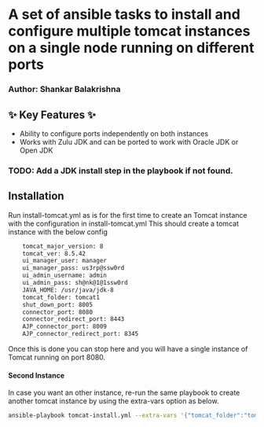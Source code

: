 # A set of ansible tasks to install and configure multiple tomcat instances on a single node running on different ports
### Author: Shankar Balakrishna

##  ✨ Key Features  ✨

- Ability to configure ports independently on both instances
- Works with Zulu JDK and can be ported to work with Oracle JDK or Open JDK

### TODO: Add a JDK install step in the playbook if not found.

## Installation

Run install-tomcat.yml as is for the first time to create an Tomcat instance with the configuration in install-tomcat.yml
This should create a tomcat instance with the below config

```sh
    tomcat_major_version: 8
    tomcat_ver: 8.5.42
    ui_manager_user: manager
    ui_manager_pass: us3rp@ssw0rd
    ui_admin_username: admin
    ui_admin_pass: sh@nk@1@1ssw0rd
    JAVA_HOME: /usr/java/jdk-8
    tomcat_folder: tomcat1
    shut_down_port: 8005
    connector_port: 8080
    connector_redirect_port: 8443
    AJP_connector_port: 8009
    AJP_connector_redirect_port: 8345
```

Once this is done you can stop here and you will have a single instance of Tomcat running on port 8080.

#### Second Instance

In case you want an other instance, re-run the same playbook to create another tomcat instance by using the extra-vars option as below.


```sh
ansible-playbook tomcat-install.yml --extra-vars '{"tomcat_folder":"tomcat2","shut_down_port":"8006", "connector_port":"8090","connector_redirect_port":"8445","AJP_connector_port":"8010","AJP_connector_redirect_port":"8346"}'
```

